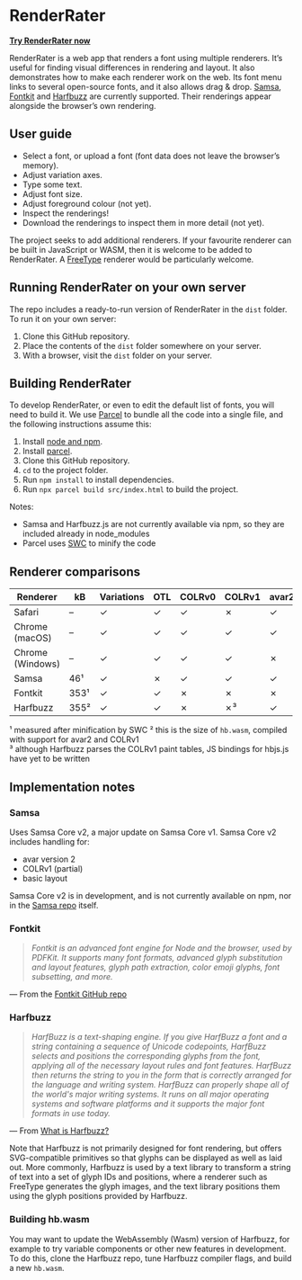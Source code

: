 # RenderRater

[**Try RenderRater now**](https://lorp.github.io/renderrater/dist/)

RenderRater is a web app that renders a font using multiple renderers. It’s useful for finding visual differences in rendering and layout. It also demonstrates how to make each renderer work on the web. Its font menu links to several open-source fonts, and it also allows drag & drop. [Samsa](https://github.com/Lorp/samsa), [Fontkit](https://github.com/foliojs/fontkit) and [Harfbuzz](https://github.com/harfbuzz/harfbuzz) are currently supported. Their renderings appear alongside the browser’s own rendering.

## User guide

* Select a font, or upload a font (font data does not leave the browser’s memory).
* Adjust variation axes.
* Type some text.
* Adjust font size.
* Adjust foreground colour (not yet).
* Inspect the renderings!
* Download the renderings to inspect them in more detail (not yet).

The project seeks to add additional renderers. If your favourite renderer can be built in JavaScript or WASM, then it is welcome to be added to RenderRater. A [FreeType](https://freetype.org) renderer would be particularly welcome.

## Running RenderRater on your own server

The repo includes a ready-to-run version of RenderRater in the `dist` folder. To run it on your own server:

1. Clone this GitHub repository.
2. Place the contents of the `dist` folder somewhere on your server.
3. With a browser, visit the `dist` folder on your server.

## Building RenderRater

To develop RenderRater, or even to edit the default list of fonts, you will need to build it. We use [Parcel](https://parceljs.org) to bundle all the code into a single file, and the following instructions assume this:

1. Install [node and npm](https://nodejs.org/en/download).
2. Install [parcel](https://parceljs.org).
3. Clone this GitHub repository.
4. `cd` to the project folder.
5. Run `npm install` to install dependencies.
6. Run `npx parcel build src/index.html` to build the project.

Notes:
* Samsa and Harfbuzz.js are not currently available via npm, so they are included already in node_modules
* Parcel uses [SWC](https://swc.rs) to minify the code

## Renderer comparisons

| Renderer         | kB   | Variations | OTL | COLRv0 | COLRv1 | avar2 |
|---               |---   |----        |---  |---     |---    |--- |
| Safari           | –    | ✓          | ✓   | ✓      | ✗     | ✓  |
| Chrome (macOS)   | –    | ✓          | ✓   | ✓      | ✓     | ✓  |
| Chrome (Windows) | –    | ✓          | ✓   | ✓      | ✓     | ✗  |
| Samsa            | 46¹  | ✓          | ✗   | ✓      | ✓     | ✓  |
| Fontkit          | 353¹ | ✓          | ✓   | ✗      | ✗     | ✗  |
| Harfbuzz         | 355² | ✓          | ✓   | ✗      | ✗³    | ✓  |


¹ measured after minification by SWC
² this is the size of `hb.wasm`, compiled with support for avar2 and COLRv1  
³ although Harfbuzz parses the COLRv1 paint tables, JS bindings for hbjs.js have yet to be written


## Implementation notes

### Samsa

Uses Samsa Core v2, a major update on Samsa Core v1. Samsa Core v2 includes handling for:

* avar version 2
* COLRv1 (partial)
* basic layout

Samsa Core v2 is in development, and is not currently available on npm, nor in the [Samsa repo](https://github.com/Lorp/samsa) itself.

### Fontkit

> *Fontkit is an advanced font engine for Node and the browser, used by PDFKit. It supports many font formats, advanced glyph substitution and layout features, glyph path extraction, color emoji glyphs, font subsetting, and more.*

— From the [Fontkit GitHub repo](https://github.com/foliojs/fontkit)


### Harfbuzz 

> *HarfBuzz is a text-shaping engine. If you give HarfBuzz a font and a string containing a sequence of Unicode codepoints, HarfBuzz selects and positions the corresponding glyphs from the font, applying all of the necessary layout rules and font features. HarfBuzz then returns the string to you in the form that is correctly arranged for the language and writing system. HarfBuzz can properly shape all of the world's major writing systems. It runs on all major operating systems and software platforms and it supports the major font formats in use today.*

— From [What is Harfbuzz?](https://harfbuzz.github.io/what-is-harfbuzz.html)


Note that Harfbuzz is not primarily designed for font rendering, but offers SVG-compatible primitives so that glyphs can be displayed as well as laid out. More commonly, Harfbuzz is used by a text library to transform a string of text into a set of glyph IDs and positions, where a renderer such as FreeType generates the glyph images, and the text library positions them using the glyph positions provided by Harfbuzz.

### Building hb.wasm

You may want to update the WebAssembly (Wasm) version of Harfbuzz, for example to try variable components or other new features in development. To do this, clone the Harfbuzz repo, tune Harfbuzz compiler flags, and build a new `hb.wasm`.



